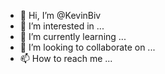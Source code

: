 - 👋 Hi, I’m @KevinBiv
- 👀 I’m interested in ...
- 🌱 I’m currently learning ...
- 💞️ I’m looking to collaborate on ...
- 📫 How to reach me ...

<!---
KevinBiv/KevinBiv is a ✨ special ✨ repository because its `README.md` (this file) appears on your GitHub profile.
You can click the Preview link to take a look at your changes.
--->

